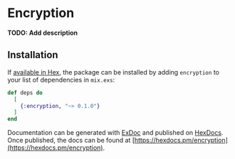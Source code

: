 # Encryption

**TODO: Add description**

## Installation

If [available in Hex](https://hex.pm/docs/publish), the package can be installed
by adding `encryption` to your list of dependencies in `mix.exs`:

```elixir
def deps do
  [
    {:encryption, "~> 0.1.0"}
  ]
end
```

Documentation can be generated with [ExDoc](https://github.com/elixir-lang/ex_doc)
and published on [HexDocs](https://hexdocs.pm). Once published, the docs can
be found at [https://hexdocs.pm/encryption](https://hexdocs.pm/encryption).

